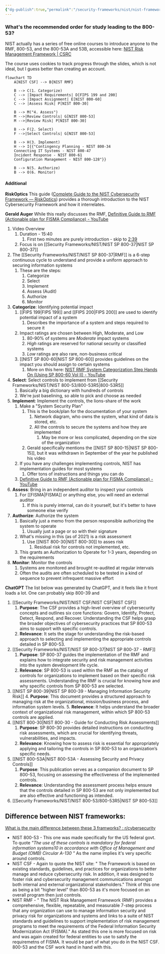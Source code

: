```yaml
---
{"dg-publish":true,"permalink":"/security-frameworks/nist/nist-frameworks-and-s-ps-overview/"}
---
```



### What's the recommended order for study leading to the 800-53?
NIST actually has a series of free online courses to introduce anyone to the RMF, 800-53, and the 800-53A and 53B, accessible here: [NIST Risk Management Framework | CSRC](https://csrc.nist.gov/projects/risk-management/rmf-courses)

The course uses cookies to track progress through the slides, which is not ideal, but I guess better than creating an account.

```mermaid
flowchart TD
    A[NIST CSF] --> B{NIST RMF}

    B --> C(1. Categorize)
    C --> |Impact Requirements| D[FIPS 199 and 200]
    C --> |Impact Assignment| E[NIST 800-60]
    C --> |Assess Risk| P[NIST 800-30]

    B --> M("4. Assess")
    M -->|Review Controls| G[NIST 800-53]
    M -->|Review Risk| P[NIST 800-30]

    B --> F(2. Select)
    F -->|Select Controls| G[NIST 800-53]

    B --> H(3. Implement)
    H --> I{{"Contingency Planning - NIST 800-34
    Connecting IT Systems - NIST 800-47
    Incident Response - NIST 800-61
    Configuration Management - NIST 800-128"}}

    B --> N(5. Authorize)
    B --> O(6. Monitor)

```

#### Additional
**RiskOptics**
This guide ([Complete Guide to the NIST Cybersecurity Framework — RiskOptics](https://reciprocity.com/resource-center/complete-guide-to-the-nist-cybersecurity-framework/)) provides a thorough introduction to the NIST Cybersecurity Framework and how it interrelates.

**Gerald Auger**
While this really discusses the RMF, 
[Definitive Guide to RMF (Actionable plan for FISMA Compliance) - YouTube](https://www.youtube.com/watch?v=8zxzqpw0jBA)
1. Video Overview
	1. Duration - 15:40
		1. First two minutes are purely introduction - skip to [2:39](https://youtu.be/8zxzqpw0jBA?si=ZvR4u-Rwlj0lZPiS&t=159)
	2. Focus is on [[Security Frameworks/NIST/NIST SP 800-37\|NIST SP 800-37]]
2. The [[Security Frameworks/NIST/NIST SP 800-37\|RMF]] is a 6-step continuous cycle to understand and provide a uniform approach to securing information systems
	1. These are the steps:
		1. Categorize
		2. Select
		3. Implement
		4. Assess (Audit)
		5. Authorize
		6. Monitor
3. **Categorize**: Identifying potential impact
	1. [[FIPS 199\|FIPS 199]] and [[FIPS 200\|FIPS 200]] are used to identify potential impact of a system
		1. Describes the importance of a system and steps required to secure it
	2. Impact ratings are chosen between High, Moderate, and Low
		1. 80-90% of systems are *Moderate* impact systems
		2. *High* ratings are reserved for national security or classified systems
		3. *Low* ratings are also rare, non-business critical
	3. [[NIST SP 800-60\|NIST SP 800-60]] provides guidelines on the impact you should assign to certain systems
		1. More on this here: [NIST RMF System Categorization Step Hands On (Using SP 800-60 Vol II) - YouTube](https://www.youtube.com/watch?v=yAfM2E2aJEM)
4. **Select**: Select controls to implement from [[Security Frameworks/NIST/NIST 800-53/800-53R5\|800-53R5]]
	1. Basically a big dictionary with hundreds of controls
	2. We're just baselining, so able to pick and choose as needed
5. **Implement**: Implement the controls, the lions-share of the work
	1. Make a "System Security Plan"
		1. This is the book/plan for the documentation of your system
			1. Network diagram, who owns the system, what kind of data is stored, etc.
			2. All the controls to secure the systems and how they are implemented
				1. May be more or less complicated, depending on the size of the organization
		2. Gerald specifically mentions the [[NIST SP 800-15\|NIST SP 800-15]], but it was withdrawn in September of the year he published his video
	2. If you have any challenges implementing controls, NIST has implementation guides for most systems
		1. Offer tons of instructions and things you can do
	3. [Definitive Guide to RMF (Actionable plan for FISMA Compliance) - YouTube](https://youtu.be/8zxzqpw0jBA?si=d2Z7dlXtEXcLZQkz&t=465)
6. **Assess**: Bring in an independent auditor to inspect your controls
	1. For [[FISMA\|FISMA]] or anything else, you will need an external auditor
		1. If this is purely internal, can do it yourself, but it's better to have someone else verify
7. **Authorize**: Authorize the system
	1. Basically just a memo from the person responsible authorizing the system to operate
		1. Usually just a page or so with their signature
	2. What's missing in this (as of 2021) is a risk assessment
		1. Use [[NIST 800-30\|NIST 800-30]] to asses risk
			1. Residual risk for controls not implemented, etc.
	3. This grants an Authorization to Operate for 1-3 years, depending on the requirements
8. **Monitor**: Monitor the controls
	1. Systems are monitored and brought re-audited at regular intervals
	2. Often the audits are often scheduled to be tested in a kind of sequence to prevent infrequent massive effort

**ChatGPT**
The list below was generated by ChatGPT, and it feels like it front loads a lot. One can probably skip 800-39 and 
1. [[Security Frameworks/NIST/NIST CSF/NIST CSF\|NIST CSF]]
	1. **Purpose**: The CSF provides a high-level overview of cybersecurity concepts and outlines six core functions: Govern, Identify, Protect, Detect, Respond, and Recover. Understanding the CSF helps grasp the broader objectives of cybersecurity practices that SP 800-53 aims to support with specific controls.
	2. **Relevance**: It sets the stage for understanding the risk-based approach to selecting and implementing the appropriate controls detailed in SP 800-53.
2. [[Security Frameworks/NIST/NIST SP 800-37\|NIST SP 800-37 - RMF]]
	1. **Purpose**: SP 800-37 guides the implementation of the RMF and explains how to integrate security and risk management activities into the system development life cycle.
	2. **Relevance**: SP 800-53 is used within the RMF as the catalog of controls for organizations to implement based on their specific risk assessments. Understanding the RMF is crucial for knowing how and why specific controls from SP 800-53 are selected.
3. [[NIST SP 800-39\|NIST SP 800-39 - Managing Information Security Risk]]
	4. **Purpose**: This document provides a structured approach to managing risk at the organizational, mission/business process, and information system levels.
	5. **Relevance**: It helps understand the broader context of organizational risk management, within which SP 800-53 controls are applied.
4. [[NIST 800-30\|NIST 800-30 - Guide for Conducting Risk Assessments]]
	1. **Purpose**: SP 800-30 provides detailed instructions on conducting risk assessments, which are crucial for identifying threats, vulnerabilities, and impacts.
	2. **Relevance**: Knowing how to assess risk is essential for appropriately applying and tailoring the controls in SP 800-53 to an organization’s specific needs.
5. [[NIST 800-53A\|NIST 800-53A - Assessing Security and Privacy Controls]]
	1. **Purpose**: This publication serves as a companion document to SP 800-53, focusing on assessing the effectiveness of the implemented controls.
	2. **Relevance**: Understanding the assessment process helps ensure that the controls detailed in SP 800-53 are not only implemented but are also effective and functioning as intended.
6. [[Security Frameworks/NIST/NIST 800-53/800-53R5\|NIST SP 800-53]]




## Difference between NIST frameworks:
[What is the main difference between these 3 framworks? : r/cybersecurity](https://www.reddit.com/r/cybersecurity/comments/11h09bz/what_is_the_main_difference_between_these_3/)
- NIST 800-53 - This one was made specifically for the US federal govt. To quote _"The use of these controls is mandatory for federal information systems10 in accordance with Office of Management and Budget (OMB) Circular A-130 "_ As the name implies it's very specific around controls.
- NIST CSF - Again to quote the NIST site: " The Framework is based on existing standards, guidelines, and practices for organizations to better manage and reduce cybersecurity risk. In addition, it was designed to foster risk and cybersecurity management communications amongst both internal and external organizational stakeholders." Think of this one as being a bit "higher level" than 800-53 as it's more focused on an overall program then just controls.
- NIST RMF - " The NIST Risk Management Framework (RMF) provides a comprehensive, flexible, repeatable, and measurable 7-step process that any organization can use to manage information security and privacy risk for organizations and systems and links to a suite of NIST standards and guidelines to support implementation of risk management programs to meet the requirements of the Federal Information Security Modernization Act (FISMA)." As stated this one is more focused on risk and was again created for federal entities to use to satsfy the requiremetns of FISMA. It would be part of what you do in the NIST CSF. 800-53 and the CSF work hand in hand with this.

